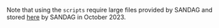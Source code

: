 Note that using the `scripts` require large files provided by SANDAG and stored [here](https://sandag-my.sharepoint.com/:f:/g/personal/jflo_sandag_org/EndQXGaCJmJCn_Kw6Dd35i8B2K7AeO5qVJAt9DJsWMeTgg?e=5%3AlJ7uHO&fromShare=true) by SANDAG in October 2023. 